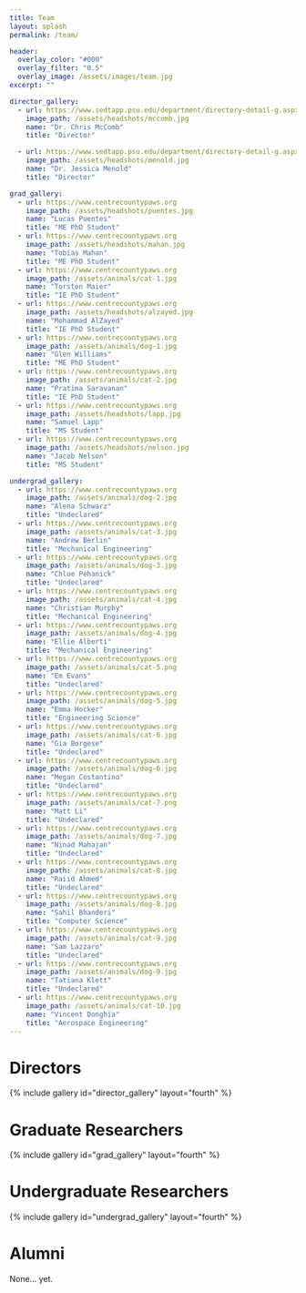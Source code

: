```yaml
---
title: Team
layout: splash
permalink: /team/

header:
  overlay_color: "#000"
  overlay_filter: "0.5"
  overlay_image: /assets/images/team.jpg
excerpt: ""

director_gallery:
  - url: https://www.sedtapp.psu.edu/department/directory-detail-g.aspx?q=uum209
    image_path: /assets/headshots/mccomb.jpg
    name: "Dr. Chris McComb"
    title: "Director"

  - url: https://www.sedtapp.psu.edu/department/directory-detail-g.aspx?q=jdm5407
    image_path: /assets/headshots/menold.jpg
    name: "Dr. Jessica Menold"
    title: "Director"

grad_gallery:
  - url: https://www.centrecountypaws.org
    image_path: /assets/headshots/puentes.jpg
    name: "Lucas Puentes"
    title: "ME PhD Student"  
  - url: https://www.centrecountypaws.org
    image_path: /assets/headshots/mahan.jpg
    name: "Tobias Mahan"
    title: "ME PhD Student"
  - url: https://www.centrecountypaws.org
    image_path: /assets/animals/cat-1.jpg
    name: "Torsten Maier"
    title: "IE PhD Student"
  - url: https://www.centrecountypaws.org
    image_path: /assets/headshots/alzayed.jpg
    name: "Mohammad AlZayed"
    title: "IE PhD Student"
  - url: https://www.centrecountypaws.org
    image_path: /assets/animals/dog-1.jpg
    name: "Glen Williams"
    title: "ME PhD Student"
  - url: https://www.centrecountypaws.org
    image_path: /assets/animals/cat-2.jpg
    name: "Pratima Saravanan"
    title: "IE PhD Student"
  - url: https://www.centrecountypaws.org
    image_path: /assets/headshots/lapp.jpg
    name: "Samuel Lapp"
    title: "MS Student"
  - url: https://www.centrecountypaws.org
    image_path: /assets/headshots/nelson.jpg
    name: "Jacob Nelson"
    title: "MS Student"

undergrad_gallery:
  - url: https://www.centrecountypaws.org
    image_path: /assets/animals/dog-2.jpg
    name: "Alena Schwarz"
    title: "Undeclared"    
  - url: https://www.centrecountypaws.org
    image_path: /assets/animals/cat-3.jpg
    name: "Andrew Berlin"
    title: "Mechanical Engineering"   
  - url: https://www.centrecountypaws.org
    image_path: /assets/animals/dog-3.jpg
    name: "Chloe Pehanick"
    title: "Undeclared"    
  - url: https://www.centrecountypaws.org
    image_path: /assets/animals/cat-4.jpg
    name: "Christian Murphy"
    title: "Mechanical Engineering"
  - url: https://www.centrecountypaws.org
    image_path: /assets/animals/dog-4.jpg
    name: "Ellie Alberti"
    title: "Mechanical Engineering"
  - url: https://www.centrecountypaws.org
    image_path: /assets/animals/cat-5.png
    name: "Em Evans"
    title: "Undeclared"
  - url: https://www.centrecountypaws.org
    image_path: /assets/animals/dog-5.jpg
    name: "Emma Hocker"
    title: "Engineering Science"
  - url: https://www.centrecountypaws.org
    image_path: /assets/animals/cat-6.jpg
    name: "Gia Borgese"
    title: "Undeclared"
  - url: https://www.centrecountypaws.org
    image_path: /assets/animals/dog-6.jpg
    name: "Megan Costantino"
    title: "Undeclared"
  - url: https://www.centrecountypaws.org
    image_path: /assets/animals/cat-7.png
    name: "Matt Li"
    title: "Undeclared"
  - url: https://www.centrecountypaws.org
    image_path: /assets/animals/dog-7.jpg
    name: "Ninad Mahajan"
    title: "Undeclared"
  - url: https://www.centrecountypaws.org
    image_path: /assets/animals/cat-8.jpg
    name: "Raiid Ahmed"
    title: "Undeclared"
  - url: https://www.centrecountypaws.org
    image_path: /assets/animals/dog-8.jpg
    name: "Sahil Bhanderi"
    title: "Computer Science"
  - url: https://www.centrecountypaws.org
    image_path: /assets/animals/cat-9.jpg
    name: "Sam Lazzaro"
    title: "Undeclared"
  - url: https://www.centrecountypaws.org
    image_path: /assets/animals/dog-9.jpg
    name: "Tatiana Klett"
    title: "Undeclared"
  - url: https://www.centrecountypaws.org
    image_path: /assets/animals/cat-10.jpg
    name: "Vincent Donghia"
    title: "Aerospace Engineering"
---
```

# Directors
{% include gallery id="director_gallery" layout="fourth" %}

# Graduate Researchers
{% include gallery id="grad_gallery" layout="fourth" %}

# Undergraduate Researchers
{% include gallery id="undergrad_gallery" layout="fourth" %}

# Alumni
None... yet.
